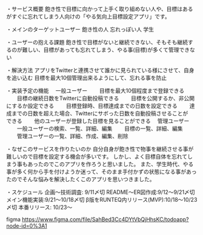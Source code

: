 ・サービス概要
飽き性で目標に向かって上手く取り組めない人や、目標はあるがすぐに忘れてしまう人向けの「やる気向上目標設定アプリ」です。

・メインのターゲットユーザー
飽き性の人
忘れっぽい人
学生

・ユーザーの抱える課題
飽き性で目標がないと継続できない、そもそも継続するのが難しい、目標があっても忘れてしまう、やる事(目標)が多くて管理できない

・解決方法
アプリをTwitterと連携させて誰かに見られている様にさせて、自身を追い込む
目標を最大10個管理出来るようにして、忘れる事を防止

・実装予定の機能
　一般ユーザー
　　目標を最大10個程度まで登録できる
　　目標の継続日数をTwitterに自動投稿できる
　　目標を公開するか、非公開にするか設定できる
　　目標登録時、目標達成までの日数を設定できる
　　達成までの日数を超えた場合、Twitterにサボった日数を自動投稿させることが　　できる
　　他のユーザーが登録した目標を見ることができる
　管理ユーザー
　　一般ユーザーの検索、一覧、詳細、編集
　　目標の一覧、詳細、編集
　　管理ユーザーの一覧、詳細、作成、編集、削除

・なぜこのサービスを作りたいのか
自分自身が飽き性で物事を継続させる事が難しいので目標を設定する機会が多いです。
しかし、よく目標自体を忘れてしまう事もあったのでこのアプリを作ろうと思いました。
また、学生時代、やる事が多く何から手を付けようか迷って、そのまま手付かずの状態になる事があったのでそんな悩みを解決したくこのアプリを思いつきました。

・スケジュール
企画〜技術調査: 9/11〆切
README〜ER図作成:9/12〜9/21〆切
メイン機能実装:9/21〜10/18〆切
β版をRUNTEQ内リリース(MVP):10/18〜10/23〆切
本番リリース: 10/23〜

figma
https://www.figma.com/file/SahBed3Cc4DYtVbQjHhsKC/todoapp?node-id=0%3A1